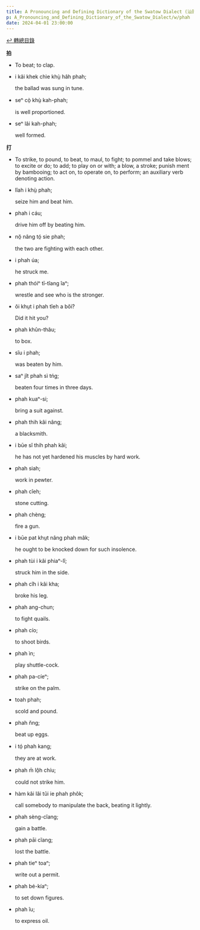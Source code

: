 ```yaml
---
title: A Pronouncing and Defining Dictionary of the Swatow Dialect (汕頭方言音義字典) / phah
p: A_Pronouncing_and_Defining_Dictionary_of_the_Swatow_Dialect/w/phah
date: 2024-04-01 23:00:00
---
```


[↩️ 轉總目錄](/A_Pronouncing_and_Defining_Dictionary_of_the_Swatow_Dialect)


**拍**
- To beat; to clap.

- i kâi khek chìe khṳ̀ hâh phah;

  the ballad was sung in tune.

- seⁿ cò̤ khṳ̀ kah-phah;

  is well proportioned.

- seⁿ lâi kah-phah;

  well formed.

**打**
- To strike, to pound, to beat, to maul, to fight;  to pommel and take blows; to excite or do; to add; to play on or with; a blow, a stroke; punish ment by bambooing; to act on, to operate on, to perform; an auxiliary verb denoting action.

- lîah i khṳ̀ phah;

  seize him and beat him.

- phah i cáu;

  drive him off by beating him.

- nŏ̤ nâng tó̤ sie phah;

  the two are fighting with each other.

- i phah úa;

  he struck me.

- phah thóiⁿ tī-tîang îaⁿ;

  wrestle and see who is the stronger.

- ŏi khṳt i phah tîeh a bŏi?

  Did it hit you?

- phah khûn-thâu;

  to box.

- sĭu i phah;

  was beaten by him.

- saⁿ jît phah sì tńg;

  beaten four times in three days.

- phah kuaⁿ-si;

  bring a suit against.

- phah thih kâi nâng;

  a blacksmith.

- i būe sĭ thih phah kâi;

  he has not yet hardened his muscles by hard work.

- phah siah;

  work in pewter.

- phah cîeh;

  stone cutting.

- phah chèng;

  fire a gun.

- i būe pat khṳt nâng phah mâk;

  he ought to be knocked down for such insolence.

- phah tùi i kâi phiaⁿ-lî;

  struck him in the side.

- phah cîh i kâi kha;

  broke his leg.

- phah ang-chun;

  to fight quails.

- phah cío;

  to shoot birds.

- phah ìn;

  play shuttle-cock.

- phah pa-cíeⁿ;

  strike on the palm.

- toah phah;

  scold and pound.

- phah n̆ng;

  beat up eggs.

- i tó̤ phah kang;

  they are at work.

- phah m̄ lô̤h chíu;

  could not strike him.

- hàm kâi lâi tûi ie phah phôk;

  call somebody to manipulate the back, beating it lightly.

- phah sèng-cĭang;

  gain a battle.

- phah pāi cĭang;

  lost the battle.

- phah tieⁿ toaⁿ;

  write out a permit.

- phah bé-kíaⁿ;

  to set down figures.

- phah îu;

  to express oil.